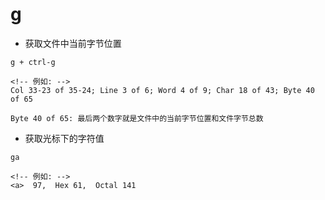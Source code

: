 # g

- 获取文件中当前字节位置
```shell
g + ctrl-g

<!-- 例如: -->
Col 33-23 of 35-24; Line 3 of 6; Word 4 of 9; Char 18 of 43; Byte 40 of 65

Byte 40 of 65: 最后两个数字就是文件中的当前字节位置和文件字节总数
```

- 获取光标下的字符值
```
ga

<!-- 例如: -->
<a>  97,  Hex 61,  Octal 141
```

